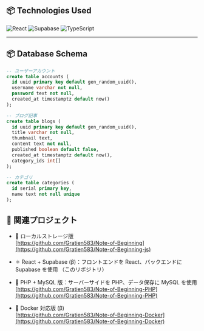 ## 📦 Technologies Used

![React](https://img.shields.io/badge/React-61DAFB?style=for-the-badge&logo=react&logoColor=black)
![Supabase](https://img.shields.io/badge/Supabase-3ECF8E?style=for-the-badge&logo=supabase&logoColor=black)
![TypeScript](https://img.shields.io/badge/TypeScript-007ACC?style=for-the-badge&logo=typescript&logoColor=white)

---

## 📦 Database Schema
```sql
-- ユーザーアカウント
create table accounts (
  id uuid primary key default gen_random_uuid(),
  username varchar not null,
  password text not null,
  created_at timestamptz default now()
);

-- ブログ記事
create table blogs (
  id uuid primary key default gen_random_uuid(),
  title varchar not null,
  thumbnail text,
  content text not null,
  published boolean default false,
  created_at timestamptz default now(),
  category_ids int[]
);

-- カテゴリ
create table categories (
  id serial primary key,
  name text not null unique
);
```

## 🔗 関連プロジェクト

- 📄 ローカルストレージ版  
  [https://github.com/Gratien583/Note-of-Beginning](https://github.com/Gratien583/Note-of-Beginning-js)  

- ⚛️ React + Supabase (β)：フロントエンドを React、バックエンドに Supabase を使用 （このリポジトリ） 

- 🐘 PHP + MySQL 版：サーバーサイドを PHP、データ保存に MySQL を使用  
  [https://github.com/Gratien583/Note-of-Beginning-PHP](https://github.com/Gratien583/Note-of-Beginning-PHP)  

- 🐳 Docker 対応版 (β)  
  [https://github.com/Gratien583/Note-of-Beginning-Docker](https://github.com/Gratien583/Note-of-Beginning-Docker)
